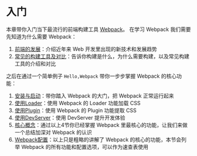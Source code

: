 # 入门
本章带你入门当下最流行的前端构建工具 [Webpack](https://webpack.js.org)。
在学习 Webpack 我们需要先知道为什么需要 Webpack：
1. [前端的发展](./前端的发展/前端的发展.md)：介绍近年来 Web 开发里出现的新技术和发展趋势
2. [常见的构建工具及对比](./常见的构建工具及对比/常见的构建工具及对比.md)：告诉你构建是什么，为什么需要构建，以及常见构建工具的介绍和对比

之后在通过一个简单例子 `Hello,Webpack` 带你一步步掌握 Webpack 的核心功能：
1. [安装与启动](./安装与启动.md)：带你踏入 Webpack 的大门，把 Webpack 正常运行起来
2. [使用Loader](./使用Loader.md)：使用 Webpack 的 Loader 功能加载 CSS
3. [使用Plugin](./使用Plugin.md)：使用 Webpack 的 Plugin 功能提取 CSS
4. [使用DevServer](./使用DevServer.md)：使用 DevServer 提升开发体验
5. [核心概念]()：通过以上4节你已经掌握 Webpack 里最核心的功能，让我们来做一个总结加深对 Webpack 的认识
6. [Webpack配置]()：以上只是粗略的讲解了 Webpack 的核心的功能，本节会列举 Webpack 的所有功能和配置选项，可以作为速查表使用